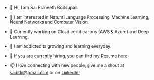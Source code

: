 - 👋 Hi, I am Sai Praneeth Boddupalli
- 👀 I am interested in Natural Language Processing, Machine Learning, Neural Networks and Computer Vision.

- 🌱 Currently working on Cloud certifications (AWS & Azure) and Deep Learning.
- 💞️ I am addicted to growing and learning everyday.
- 🔎 If you are currently hiring, you can find my [Resume here](https://drive.google.com/file/d/1ut0_wEF6ozO23evOW7Zd6WxKOPVP4fvm/view?usp=share_link)
- 📫 I love connecting with new people, give me a shout at saibdp@gmail.com or on [LinkedIn!](https://www.linkedin.com/in/sai-praneeth-boddupalli/)


<!---
saibdp/saibdp is a ✨ special ✨ repository because its `README.md` (this file) appears on your GitHub profile.
You can click the Preview link to take a look at your changes.
--->
